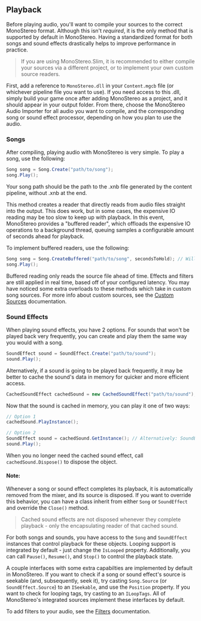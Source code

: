 ## Playback
Before playing audio, you'll want to compile your sources to the correct MonoStereo format. Although this isn't *required*, it is the only method that is supported by default in MonoStereo. Having a standardized format for both songs and sound effects drastically helps to improve performance in practice.
> If you are using MonoStereo.Slim, it is recommended to either compile your sources via a different project, or to implement your own custom source readers.

First, add a reference to `MonoStereo.dll` in your `Content.mgcb` file (or whichever pipeline file you want to use). If you need access to this .dll, simply build your game once after adding MonoStereo as a project, and it should appear in your output folder. From there, choose the MonoStereo Audio Importer for all audio you want to compile, and the corresponding song or sound effect processor, depending on how you plan to use the audio.

### Songs
After compiling, playing audio with MonoStereo is very simple. To play a song, use the following:
```cs
Song song = Song.Create("path/to/song");
song.Play();
```
Your song path should be the path to the .xnb file generated by the content pipeline, without .xnb at the end. 

This method creates a reader that directly reads from audio files straight into the output. This does work, but in some cases, the expensive IO reading may be too slow to keep up with playback. In this event, MonoStereo provides a "buffered reader", which offloads the expensive IO operations to a background thread, queuing samples a configurable amount of seconds ahead for playback.

To implement buffered readers, use the following:
```cs
Song song = Song.CreateBuffered("path/to/song", secondsToHold); // Will read secondsToHold seconds ahead of the playback and queue the samples.
song.Play();
```
Buffered reading only reads the source file ahead of time. Effects and filters are still applied in real time, based off of your configured latency.
You may have noticed some extra overloads to these methods which take in custom song sources. For more info about custom sources, see the [Custom Sources](https://github.com/NycroV/MonoStereo/blob/master/docs/CUSTOM_SOURCES.md) documentation.

### Sound Effects
When playing sound effects, you have 2 options. For sounds that won't be played back very frequently, you can create and play them the same way you would with a song.
```cs
SoundEffect sound = SoundEffect.Create("path/to/sound");
sound.Play();
```
Alternatively, if a sound is going to be played back frequently, it may be better to cache the sound's data in memory for quicker and more efficient access.
```cs
CachedSoundEffect cachedSound = new CachedSoundEffect("path/to/sound");
```
Now that the sound is cached in memory, you can play it one of two ways:
```cs
// Option 1
cachedSound.PlayInstance();

// Option 2
SoundEffect sound = cachedSound.GetInstance(); // Alternatively: SoundEffect.Create(cachedSound);
sound.Play();
```
When you no longer need the cached sound effect, call `cachedSound.Dispose()` to dispose the object.

#### Note:
Whenever a song or sound effect completes its playback, it is automatically removed from the mixer, and its source is disposed. If you want to override this behavior, you can have a class inherit from either `Song` or `SoundEffect` and override the `Close()` method.
> Cached sound effects are not disposed whenever they complete playback - only the encapsulating reader of that cached sound.


For both songs and sounds, you have access to the `Song` and `SoundEffect` instances that control playback for these objects. Looping support is integrated by default - just change the `IsLooped` property. Additionally, you can call `Pause()`, `Resume()`, and `Stop()` to control the playback state.

A couple interfaces with some extra capabilties are implemented by default in MonoStereo. If you want to check if a song or sound effect's source is seekable (and, subsequently, seek it), try casting `Song.Source` (or `SoundEffect.Source`) to an `ISeekable`, and use the `Position` property. If you want to check for looping tags, try casting to an `ILoopTags`. All of MonoStereo's integrated sources implement these interfaces by default.

To add filters to your audio, see the [Filters](https://github.com/NycroV/MonoStereo/blob/master/docs/FILTERS.md) documentation.
